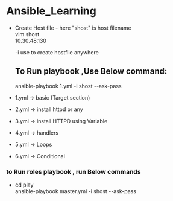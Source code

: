 # Ansible_Learning

- Create Host file - here "shost" is host filename <br />
    vim shost   <br />
    10.30.48.130 <br />
  
  -i use to create hostfile anywhere
  ## To Run  playbook ,Use Below command:
  ansible-playbook  1.yml  -i shost --ask-pass
  
  
- 1.yml -> basic (Target section)
- 2.yml -> install httpd or any 
- 3.yml -> install HTTPD using Variable
- 4.yml -> handlers 
- 5.yml -> Loops
- 6.yml -> Conditional 

### to Run roles playbook , run Below commands
- cd play <br />
ansible-playbook master.yml -i shost --ask-pass

